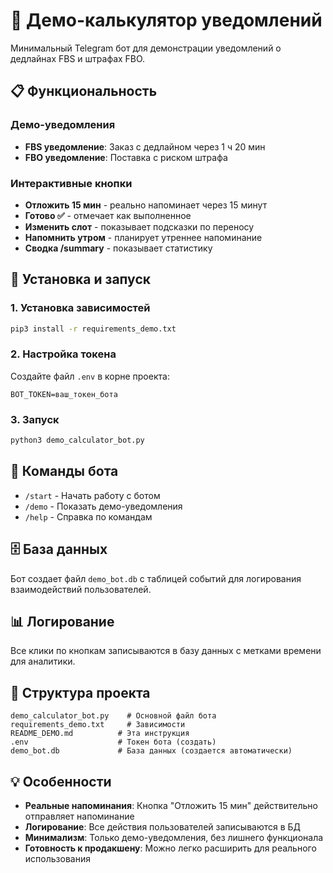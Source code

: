 # 🎯 Демо-калькулятор уведомлений

Минимальный Telegram бот для демонстрации уведомлений о дедлайнах FBS и штрафах FBO.

## 📋 Функциональность

### Демо-уведомления
- **FBS уведомление**: Заказ с дедлайном через 1 ч 20 мин
- **FBO уведомление**: Поставка с риском штрафа

### Интерактивные кнопки
- **Отложить 15 мин** - реально напоминает через 15 минут
- **Готово ✅** - отмечает как выполненное
- **Изменить слот** - показывает подсказки по переносу
- **Напомнить утром** - планирует утреннее напоминание
- **Сводка /summary** - показывает статистику

## 🚀 Установка и запуск

### 1. Установка зависимостей
```bash
pip3 install -r requirements_demo.txt
```

### 2. Настройка токена
Создайте файл `.env` в корне проекта:
```
BOT_TOKEN=ваш_токен_бота
```

### 3. Запуск
```bash
python3 demo_calculator_bot.py
```

## 📱 Команды бота

- `/start` - Начать работу с ботом
- `/demo` - Показать демо-уведомления
- `/help` - Справка по командам

## 🗄️ База данных

Бот создает файл `demo_bot.db` с таблицей событий для логирования взаимодействий пользователей.

## 📊 Логирование

Все клики по кнопкам записываются в базу данных с метками времени для аналитики.

## 🔧 Структура проекта

```
demo_calculator_bot.py    # Основной файл бота
requirements_demo.txt     # Зависимости
README_DEMO.md          # Эта инструкция
.env                    # Токен бота (создать)
demo_bot.db             # База данных (создается автоматически)
```

## 💡 Особенности

- **Реальные напоминания**: Кнопка "Отложить 15 мин" действительно отправляет напоминание
- **Логирование**: Все действия пользователей записываются в БД
- **Минимализм**: Только демо-уведомления, без лишнего функционала
- **Готовность к продакшену**: Можно легко расширить для реального использования

